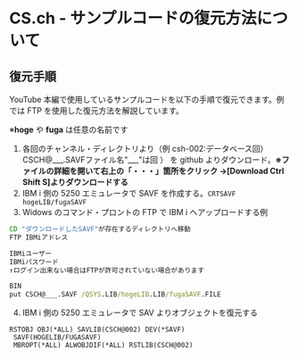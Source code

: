# CS.ch - サンプルコードの復元方法について

## 復元手順

YouTube 本編で使用しているサンプルコードを以下の手順で復元できます。例では FTP を使用した復元方法を解説しています。

※**hoge** や **fuga** は任意の名前です

1. 各回のチャンネル・ディレクトリより（例 csh-002:データベース回）CSCH@___.SAVFファイル名"\_\_\_"は回 ） を github よりダウンロード。**※ファイルの詳細を開いて右上の「・・・」箇所をクリック →[Download Ctrl Shift S]よりダウンロードする**
2. IBM i 側の 5250 エミュレータで SAVF を作成する。`CRTSAVF hogeLIB/fugaSAVF`
3. Widows のコマンド・プロントの FTP で IBM i へアップロードする例

```bat
CD "ダウンロードしたSAVF"が存在するディレクトリへ移動
FTP IBMiアドレス

IBMiユーザー
IBMiパスワード
↑ログイン出来ない場合はFTPが許可されていない場合があります

BIN
put CSCH@___.SAVF /QSYS.LIB/hogeLIB.LIB/fugaSAVF.FILE
```

4. IBM i 側の 5250 エミュレータで SAV よりオブジェクトを復元する

```CLLE
RSTOBJ OBJ(*ALL) SAVLIB(CSCH@002) DEV(*SAVF)
 SAVF(HOGELIB/FUGASAVF)
 MBROPT(*ALL) ALWOBJDIF(*ALL) RSTLIB(CSCH@002)
```

